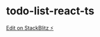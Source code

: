 # todo-list-react-ts

[Edit on StackBlitz ⚡️](https://stackblitz.com/edit/stackblitz-starters-sudiv9)